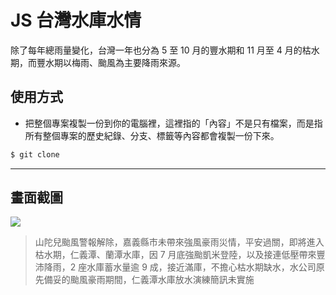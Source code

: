 # JS 台灣水庫水情

除了每年總雨量變化，台灣一年也分為 5 至 10 月的豐水期和 11 月至 4 月的枯水期，而豐水期以梅雨、颱風為主要降雨來源。

## 使用方式
- 把整個專案複製一份到你的電腦裡，這裡指的「內容」不是只有檔案，而是指所有整個專案的歷史紀錄、分支、標籤等內容都會複製一份下來。
```sh
$ git clone
```

----

## 畫面截圖
![](https://i.imgur.com/uHRCtlj.png)
> 山陀兒颱風警報解除，嘉義縣市未帶來強風豪雨災情，平安過關，即將進入枯水期，仁義潭、蘭潭水庫，因 7 月底強颱凱米登陸，以及接連低壓帶來豐沛降雨，2 座水庫蓄水量逾 9 成，接近滿庫，不擔心枯水期缺水，水公司原先備妥的颱風豪雨期間，仁義潭水庫放水演練簡訊未實施
